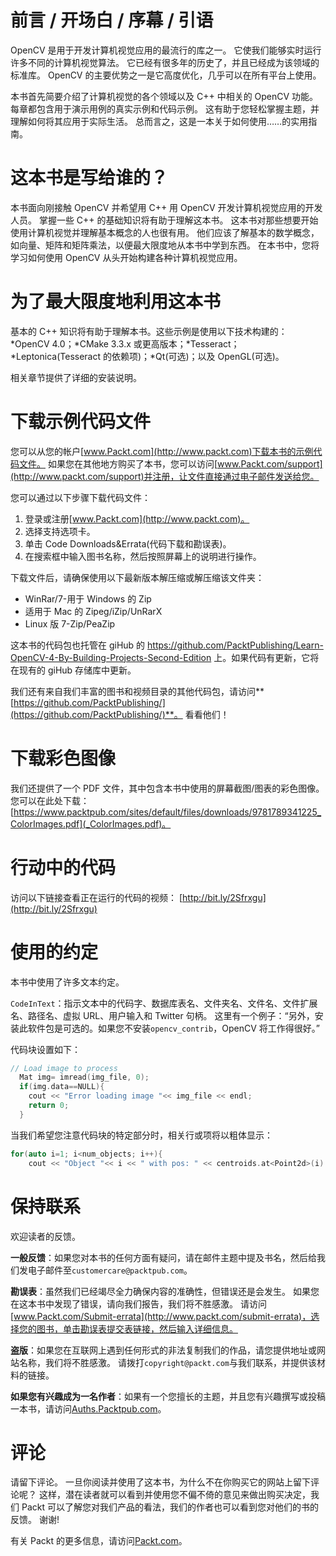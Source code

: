 # 前言 / 开场白 / 序幕 / 引语

OpenCV 是用于开发计算机视觉应用的最流行的库之一。 它使我们能够实时运行许多不同的计算机视觉算法。 它已经有很多年的历史了，并且已经成为该领域的标准库。 OpenCV 的主要优势之一是它高度优化，几乎可以在所有平台上使用。

本书首先简要介绍了计算机视觉的各个领域以及 C++ 中相关的 OpenCV 功能。 每章都包含用于演示用例的真实示例和代码示例。 这有助于您轻松掌握主题，并理解如何将其应用于实际生活。 总而言之，这是一本关于如何使用……的实用指南。

# 这本书是写给谁的？

本书面向刚接触 OpenCV 并希望用 C++ 用 OpenCV 开发计算机视觉应用的开发人员。 掌握一些 C++ 的基础知识将有助于理解这本书。 这本书对那些想要开始使用计算机视觉并理解基本概念的人也很有用。 他们应该了解基本的数学概念，如向量、矩阵和矩阵乘法，以便最大限度地从本书中学到东西。 在本书中，您将学习如何使用 OpenCV 从头开始构建各种计算机视觉应用。

# 为了最大限度地利用这本书

基本的 C++ 知识将有助于理解本书。这些示例是使用以下技术构建的：*OpenCV 4.0；*CMake 3.3.x 或更高版本；*Tesseract；*Leptonica(Tesseract 的依赖项)；*Qt(可选)；以及 OpenGL(可选)。

相关章节提供了详细的安装说明。

# 下载示例代码文件

您可以从您的帐户[www.Packt.com](http://www.packt.com)下载本书的示例代码文件。 如果您在其他地方购买了本书，您可以访问[www.Packt.com/support](http://www.packt.com/support)并注册，让文件直接通过电子邮件发送给您。

您可以通过以下步骤下载代码文件：

1.  登录或注册[www.Packt.com](http://www.packt.com)。
2.  选择支持选项卡。
3.  单击 Code Downloads&Errata(代码下载和勘误表)。
4.  在搜索框中输入图书名称，然后按照屏幕上的说明进行操作。

下载文件后，请确保使用以下最新版本解压缩或解压缩该文件夹：

*   WinRar/7-用于 Windows 的 Zip
*   适用于 Mac 的 Zipeg/iZip/UnRarX
*   Linux 版 7-Zip/PeaZip

这本书的代码包也托管在 giHub 的 https://github.com/PacktPublishing/Learn-OpenCV-4-By-Building-Projects-Second-Edition 上。如果代码有更新，它将在现有的 giHub 存储库中更新。

我们还有来自我们丰富的图书和视频目录的其他代码包，请访问**[https://github.com/PacktPublishing/](https://github.com/PacktPublishing/)**。 看看他们！

# 下载彩色图像

我们还提供了一个 PDF 文件，其中包含本书中使用的屏幕截图/图表的彩色图像。 您可以在此处下载：[https://www.packtpub.com/sites/default/files/downloads/9781789341225_ColorImages.pdf](_ColorImages.pdf)。

# 行动中的代码

访问以下链接查看正在运行的代码的视频：
[http://bit.ly/2Sfrxgu](http://bit.ly/2Sfrxgu)

# 使用的约定

本书中使用了许多文本约定。

`CodeInText`：指示文本中的代码字、数据库表名、文件夹名、文件名、文件扩展名、路径名、虚拟 URL、用户输入和 Twitter 句柄。 这里有一个例子：“另外，安装此软件包是可选的。如果您不安装`opencv_contrib`，OpenCV 将工作得很好。”

代码块设置如下：

```cpp
// Load image to process 
  Mat img= imread(img_file, 0); 
  if(img.data==NULL){ 
    cout << "Error loading image "<< img_file << endl; 
    return 0; 
  } 
```

当我们希望您注意代码块的特定部分时，相关行或项将以粗体显示：

```cpp
for(auto i=1; i<num_objects; i++){ 
    cout << "Object "<< i << " with pos: " << centroids.at<Point2d>(i) ...
```

# 保持联系

欢迎读者的反馈。

**一般反馈**：如果您对本书的任何方面有疑问，请在邮件主题中提及书名，然后给我们发电子邮件至`customercare@packtpub.com`。

**勘误表**：虽然我们已经竭尽全力确保内容的准确性，但错误还是会发生。 如果您在这本书中发现了错误，请向我们报告，我们将不胜感激。 请访问[www.Packt.com/Submit-errata](http://www.packt.com/submit-errata)，选择您的图书，单击勘误表提交表链接，然后输入详细信息。

**盗版**：如果您在互联网上遇到任何形式的非法复制我们的作品，请您提供地址或网站名称，我们将不胜感激。 请拨打`copyright@packt.com`与我们联系，并提供该材料的链接。

**如果您有兴趣成为一名作者**：如果有一个您擅长的主题，并且您有兴趣撰写或投稿一本书，请访问[Auths.Packtpub.com](http://authors.packtpub.com/)。

# 评论

请留下评论。 一旦你阅读并使用了这本书，为什么不在你购买它的网站上留下评论呢？ 这样，潜在读者就可以看到并使用您不偏不倚的意见来做出购买决定，我们 Packt 可以了解您对我们产品的看法，我们的作者也可以看到您对他们的书的反馈。 谢谢!

有关 Packt 的更多信息，请访问[Packt.com](http://www.packt.com/)。